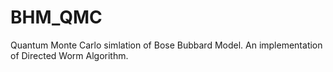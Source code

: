# BHM_QMC
Quantum Monte Carlo simlation of  Bose Bubbard Model. An implementation of Directed Worm Algorithm.
